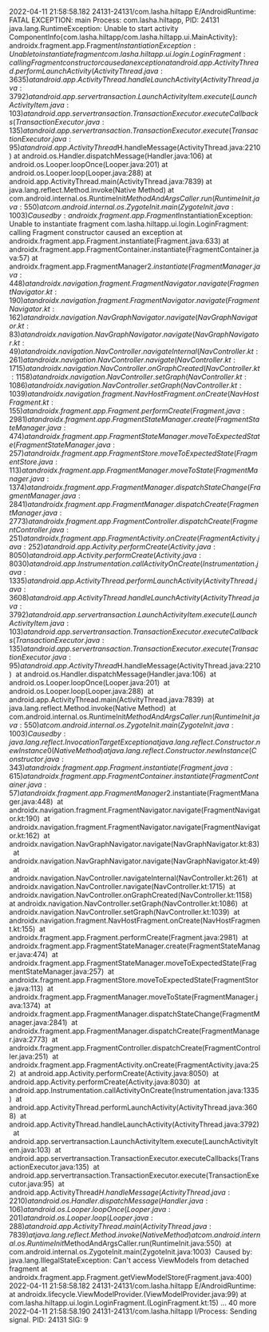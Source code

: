 2022-04-11 21:58:58.182 24131-24131/com.lasha.hiltapp E/AndroidRuntime: FATAL EXCEPTION: main
    Process: com.lasha.hiltapp, PID: 24131
    java.lang.RuntimeException: Unable to start activity ComponentInfo{com.lasha.hiltapp/com.lasha.hiltapp.ui.MainActivity}: androidx.fragment.app.Fragment$InstantiationException: Unable to instantiate fragment com.lasha.hiltapp.ui.login.LoginFragment: calling Fragment constructor caused an exception
        at android.app.ActivityThread.performLaunchActivity(ActivityThread.java:3635)
        at android.app.ActivityThread.handleLaunchActivity(ActivityThread.java:3792)
        at android.app.servertransaction.LaunchActivityItem.execute(LaunchActivityItem.java:103)
        at android.app.servertransaction.TransactionExecutor.executeCallbacks(TransactionExecutor.java:135)
        at android.app.servertransaction.TransactionExecutor.execute(TransactionExecutor.java:95)
        at android.app.ActivityThread$H.handleMessage(ActivityThread.java:2210)
        at android.os.Handler.dispatchMessage(Handler.java:106)
        at android.os.Looper.loopOnce(Looper.java:201)
        at android.os.Looper.loop(Looper.java:288)
        at android.app.ActivityThread.main(ActivityThread.java:7839)
        at java.lang.reflect.Method.invoke(Native Method)
        at com.android.internal.os.RuntimeInit$MethodAndArgsCaller.run(RuntimeInit.java:550)
        at com.android.internal.os.ZygoteInit.main(ZygoteInit.java:1003)
     Caused by: androidx.fragment.app.Fragment$InstantiationException: Unable to instantiate fragment com.lasha.hiltapp.ui.login.LoginFragment: calling Fragment constructor caused an exception
        at androidx.fragment.app.Fragment.instantiate(Fragment.java:633)
        at androidx.fragment.app.FragmentContainer.instantiate(FragmentContainer.java:57)
        at androidx.fragment.app.FragmentManager$2.instantiate(FragmentManager.java:448)
        at androidx.navigation.fragment.FragmentNavigator.navigate(FragmentNavigator.kt:190)
        at androidx.navigation.fragment.FragmentNavigator.navigate(FragmentNavigator.kt:162)
        at androidx.navigation.NavGraphNavigator.navigate(NavGraphNavigator.kt:83)
        at androidx.navigation.NavGraphNavigator.navigate(NavGraphNavigator.kt:49)
        at androidx.navigation.NavController.navigateInternal(NavController.kt:261)
        at androidx.navigation.NavController.navigate(NavController.kt:1715)
        at androidx.navigation.NavController.onGraphCreated(NavController.kt:1158)
        at androidx.navigation.NavController.setGraph(NavController.kt:1086)
        at androidx.navigation.NavController.setGraph(NavController.kt:1039)
        at androidx.navigation.fragment.NavHostFragment.onCreate(NavHostFragment.kt:155)
        at androidx.fragment.app.Fragment.performCreate(Fragment.java:2981)
        at androidx.fragment.app.FragmentStateManager.create(FragmentStateManager.java:474)
        at androidx.fragment.app.FragmentStateManager.moveToExpectedState(FragmentStateManager.java:257)
        at androidx.fragment.app.FragmentStore.moveToExpectedState(FragmentStore.java:113)
        at androidx.fragment.app.FragmentManager.moveToState(FragmentManager.java:1374)
        at androidx.fragment.app.FragmentManager.dispatchStateChange(FragmentManager.java:2841)
        at androidx.fragment.app.FragmentManager.dispatchCreate(FragmentManager.java:2773)
        at androidx.fragment.app.FragmentController.dispatchCreate(FragmentController.java:251)
        at androidx.fragment.app.FragmentActivity.onCreate(FragmentActivity.java:252)
        at android.app.Activity.performCreate(Activity.java:8050)
        at android.app.Activity.performCreate(Activity.java:8030)
        at android.app.Instrumentation.callActivityOnCreate(Instrumentation.java:1335)
        at android.app.ActivityThread.performLaunchActivity(ActivityThread.java:3608)
        at android.app.ActivityThread.handleLaunchActivity(ActivityThread.java:3792) 
        at android.app.servertransaction.LaunchActivityItem.execute(LaunchActivityItem.java:103) 
        at android.app.servertransaction.TransactionExecutor.executeCallbacks(TransactionExecutor.java:135) 
        at android.app.servertransaction.TransactionExecutor.execute(TransactionExecutor.java:95) 
        at android.app.ActivityThread$H.handleMessage(ActivityThread.java:2210) 
        at android.os.Handler.dispatchMessage(Handler.java:106) 
        at android.os.Looper.loopOnce(Looper.java:201) 
        at android.os.Looper.loop(Looper.java:288) 
        at android.app.ActivityThread.main(ActivityThread.java:7839) 
        at java.lang.reflect.Method.invoke(Native Method) 
        at com.android.internal.os.RuntimeInit$MethodAndArgsCaller.run(RuntimeInit.java:550) 
        at com.android.internal.os.ZygoteInit.main(ZygoteInit.java:1003) 
     Caused by: java.lang.reflect.InvocationTargetException
        at java.lang.reflect.Constructor.newInstance0(Native Method)
        at java.lang.reflect.Constructor.newInstance(Constructor.java:343)
        at androidx.fragment.app.Fragment.instantiate(Fragment.java:615)
        at androidx.fragment.app.FragmentContainer.instantiate(FragmentContainer.java:57) 
        at androidx.fragment.app.FragmentManager$2.instantiate(FragmentManager.java:448) 
        at androidx.navigation.fragment.FragmentNavigator.navigate(FragmentNavigator.kt:190) 
        at androidx.navigation.fragment.FragmentNavigator.navigate(FragmentNavigator.kt:162) 
        at androidx.navigation.NavGraphNavigator.navigate(NavGraphNavigator.kt:83) 
        at androidx.navigation.NavGraphNavigator.navigate(NavGraphNavigator.kt:49) 
        at androidx.navigation.NavController.navigateInternal(NavController.kt:261) 
        at androidx.navigation.NavController.navigate(NavController.kt:1715) 
        at androidx.navigation.NavController.onGraphCreated(NavController.kt:1158) 
        at androidx.navigation.NavController.setGraph(NavController.kt:1086) 
        at androidx.navigation.NavController.setGraph(NavController.kt:1039) 
        at androidx.navigation.fragment.NavHostFragment.onCreate(NavHostFragment.kt:155) 
        at androidx.fragment.app.Fragment.performCreate(Fragment.java:2981) 
        at androidx.fragment.app.FragmentStateManager.create(FragmentStateManager.java:474) 
        at androidx.fragment.app.FragmentStateManager.moveToExpectedState(FragmentStateManager.java:257) 
        at androidx.fragment.app.FragmentStore.moveToExpectedState(FragmentStore.java:113) 
        at androidx.fragment.app.FragmentManager.moveToState(FragmentManager.java:1374) 
        at androidx.fragment.app.FragmentManager.dispatchStateChange(FragmentManager.java:2841) 
        at androidx.fragment.app.FragmentManager.dispatchCreate(FragmentManager.java:2773) 
        at androidx.fragment.app.FragmentController.dispatchCreate(FragmentController.java:251) 
        at androidx.fragment.app.FragmentActivity.onCreate(FragmentActivity.java:252) 
        at android.app.Activity.performCreate(Activity.java:8050) 
        at android.app.Activity.performCreate(Activity.java:8030) 
        at android.app.Instrumentation.callActivityOnCreate(Instrumentation.java:1335) 
        at android.app.ActivityThread.performLaunchActivity(ActivityThread.java:3608) 
        at android.app.ActivityThread.handleLaunchActivity(ActivityThread.java:3792) 
        at android.app.servertransaction.LaunchActivityItem.execute(LaunchActivityItem.java:103) 
        at android.app.servertransaction.TransactionExecutor.executeCallbacks(TransactionExecutor.java:135) 
        at android.app.servertransaction.TransactionExecutor.execute(TransactionExecutor.java:95) 
        at android.app.ActivityThread$H.handleMessage(ActivityThread.java:2210) 
        at android.os.Handler.dispatchMessage(Handler.java:106) 
        at android.os.Looper.loopOnce(Looper.java:201) 
        at android.os.Looper.loop(Looper.java:288) 
        at android.app.ActivityThread.main(ActivityThread.java:7839) 
        at java.lang.reflect.Method.invoke(Native Method) 
        at com.android.internal.os.RuntimeInit$MethodAndArgsCaller.run(RuntimeInit.java:550) 
        at com.android.internal.os.ZygoteInit.main(ZygoteInit.java:1003) 
     Caused by: java.lang.IllegalStateException: Can't access ViewModels from detached fragment
        at androidx.fragment.app.Fragment.getViewModelStore(Fragment.java:400)
2022-04-11 21:58:58.182 24131-24131/com.lasha.hiltapp E/AndroidRuntime:     at androidx.lifecycle.ViewModelProvider.<init>(ViewModelProvider.java:99)
        at com.lasha.hiltapp.ui.login.LoginFragment.<init>(LoginFragment.kt:15)
        	... 40 more
2022-04-11 21:58:58.190 24131-24131/com.lasha.hiltapp I/Process: Sending signal. PID: 24131 SIG: 9
